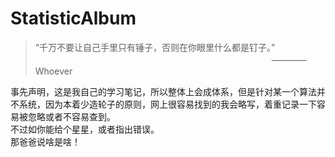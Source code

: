 # StatisticAlbum
> “千万不要让自己手里只有锤子，否则在你眼里什么都是钉子。” <br>
> 　　　　　　　　　　　　　　　　　　　　　　　　　　　———— Whoever

事先声明，这是我自己的学习笔记，所以整体上会成体系，但是针对某一个算法并不系统，因为本着少造轮子的原则，网上很容易找到的我会略写，着重记录一下容易被忽略或者不容易查到。<br>
不过如你能给个星星，或者指出错误。<br>
那爸爸说啥是啥！
